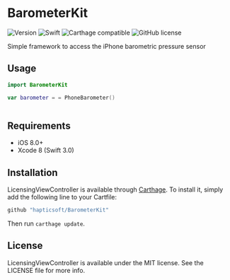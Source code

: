 # BarometerKit

![Version](https://img.shields.io/github/tag/hapticsoft/BarometerKit.svg)
![Swift](https://img.shields.io/badge/Swift-4.0-orange.svg)
![Carthage compatible](https://img.shields.io/badge/Carthage-compatible-4BC51D.svg?style=flat)
![GitHub license](https://img.shields.io/badge/license-MIT-lightgrey.svg)

Simple framework to access the iPhone barometric pressure sensor

## Usage

```swift
import BarometerKit

var barometer = = PhoneBarometer()



```

## Requirements

- iOS 8.0+
- Xcode 8 (Swift 3.0)

## Installation

LicensingViewController is available through [Carthage](https://github.com/Carthage/Carthage). To install
it, simply add the following line to your Cartfile:

```ruby
github "hapticsoft/BarometerKit"
```

Then run `carthage update`.


## License

LicensingViewController is available under the MIT license. See the LICENSE file for more info.
